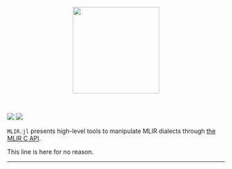 <p align="center">
<img height="200px" src="logo.png">
</p>
<br>

[![](https://img.shields.io/badge/docs-stable-blue.svg)](https://julia.mit.edu/MLIR.jl/stable/)
[![](https://img.shields.io/badge/docs-dev-blue.svg)](https://julia.mit.edu/MLIR.jl/dev/)

`MLIR.jl` presents high-level tools to manipulate MLIR dialects through [the MLIR C API](https://mlir.llvm.org/docs/CAPI/).

This line is here for no reason.

---
